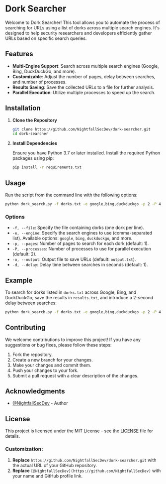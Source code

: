 
# Dork Searcher

Welcome to Dork Searcher! This tool allows you to automate the process of searching for URLs using a list of dorks across multiple search engines. It's designed to help security researchers and developers efficiently gather URLs based on specific search queries.

## Features

- **Multi-Engine Support**: Search across multiple search engines (Google, Bing, DuckDuckGo, and more).
- **Customizable**: Adjust the number of pages, delay between searches, and number of processes.
- **Results Saving**: Save the collected URLs to a file for further analysis.
- **Parallel Execution**: Utilize multiple processes to speed up the search.

## Installation

1. **Clone the Repository**

   ```bash
   git clone https://github.com/NightfallSecDev/dork-searcher.git
   cd dork-searcher
   ```

2. **Install Dependencies**

   Ensure you have Python 3.7 or later installed. Install the required Python packages using pip:

   ```bash
   pip install -r requirements.txt
   ```

## Usage

Run the script from the command line with the following options:

```bash
python dork_search.py -f dorks.txt -e google,bing,duckduckgo -p 2 -P 4 -o results.txt -d 2
```

### Options

- `-f, --file`: Specify the file containing dorks (one dork per line).
- `-e, --engine`: Specify the search engines to use (comma-separated list). Available options: `google`, `bing`, `duckduckgo`, and more.
- `-p, --pages`: Number of pages to search for each dork (default: 1).
- `-P, --processes`: Number of processes to use for parallel execution (default: 2).
- `-o, --output`: Output file to save URLs (default: `output.txt`).
- `-d, --delay`: Delay time between searches in seconds (default: 1).

## Example

To search for dorks listed in `dorks.txt` across Google, Bing, and DuckDuckGo, save the results in `results.txt`, and introduce a 2-second delay between searches:

```bash
python dork_search.py -f dorks.txt -e google,bing,duckduckgo -p 2 -P 4 -o results.txt -d 2
```

## Contributing

We welcome contributions to improve this project! If you have any suggestions or bug fixes, please follow these steps:

1. Fork the repository.
2. Create a new branch for your changes.
3. Make your changes and commit them.
4. Push your changes to your fork.
5. Submit a pull request with a clear description of the changes.

## Acknowledgments

- [@NightfallSecDev](https://github.com/NightfallSecDev) - Author


## License

This project is licensed under the MIT License - see the [LICENSE](LICENSE) file for details.



### Customization:

1. **Replace** `https://github.com/NightfallSecDev/dork-searcher.git` with the actual URL of your GitHub repository.
2. **Replace** `[@NightfallSecDev](https://github.com/NightfallSecDev)` with your name and GitHub profile link.
